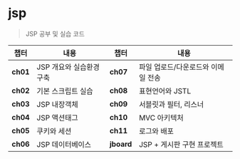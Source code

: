 # jsp
> JSP 공부 및 실습 코드

| 챕터  | 내용  | 챕터  | 내용  |
|------|------------------------------|------|------------------------------|
| **ch01** | JSP 개요와 실습환경 구축 | **ch07** | 파일 업로드/다운로드와 이메일 전송 |
| **ch02** | 기본 스크립트 실습 | **ch08** | 표현언어와 JSTL |
| **ch03** | JSP 내장객체 | **ch09** | 서블릿과 필터, 리스너 |
| **ch04** | JSP 액션태그 | **ch10** | MVC 아키텍처 |
| **ch05** | 쿠키와 세션 | **ch11** | 로그와 배포 |
| **ch06** | JSP 데이터베이스 | **jboard** | JSP + 게시판 구현 프로젝트 |

